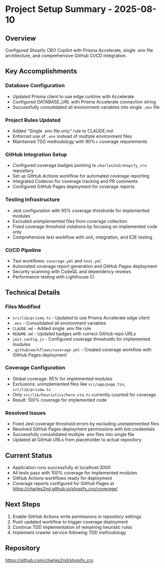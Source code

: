 # Project Setup Summary - 2025-08-10

## Overview
Configured Shopify CRO Copilot with Prisma Accelerate, single .env file architecture, and comprehensive GitHub CI/CD integration.

## Key Accomplishments

### Database Configuration
- Updated Prisma client to use edge runtime with Accelerate
- Configured DATABASE_URL with Prisma Accelerate connection string
- Successfully consolidated all environment variables into single `.env` file

### Project Rules Updated
- Added "Single .env file only" rule to CLAUDE.md
- Enforced use of `.env` instead of multiple environment files
- Maintained TDD methodology with 90%+ coverage requirements

### GitHub Integration Setup
- Configured coverage badges pointing to `charles2nd/shopify_cro` repository
- Set up GitHub Actions workflow for automated coverage reporting
- Integrated Codecov for coverage tracking and PR comments
- Configured GitHub Pages deployment for coverage reports

### Testing Infrastructure
- Jest configuration with 95% coverage thresholds for implemented modules
- Excluded unimplemented files from coverage collection
- Fixed coverage threshold violations by focusing on implemented code only
- Comprehensive test workflow with unit, integration, and E2E testing

### CI/CD Pipeline
- Two workflows: `coverage.yml` and `test.yml`
- Automated coverage report generation and GitHub Pages deployment
- Security scanning with CodeQL and dependency reviews
- Performance testing with Lighthouse CI

## Technical Details

### Files Modified
- `src/lib/prisma.ts` - Updated to use Prisma Accelerate edge client
- `.env` - Consolidated all environment variables
- `CLAUDE.md` - Added single .env file rule
- `README.md` - Updated badges with correct GitHub repo URLs
- `jest.config.js` - Configured coverage thresholds for implemented modules
- `.github/workflows/coverage.yml` - Created coverage workflow with GitHub Pages deployment

### Coverage Configuration
- Global coverage: 95% for implemented modules
- Exclusions: unimplemented files like `src/app/page.tsx`, `src/lib/prisma.ts`
- Only `src/lib/heuristics/hero-cta.ts` currently counted for coverage
- Result: 100% coverage for implemented code

### Resolved Issues
- Fixed Jest coverage threshold errors by excluding unimplemented files
- Resolved GitHub Pages deployment permissions with bot credentials
- Successfully consolidated multiple .env files into single file
- Updated all GitHub URLs from placeholder to actual repository

## Current Status
- Application runs successfully at localhost:3000
- All tests pass with 100% coverage for implemented modules
- GitHub Actions workflows ready for deployment
- Coverage reports configured for GitHub Pages at https://charles2nd.github.io/shopify_cro/coverage/

## Next Steps
1. Enable GitHub Actions write permissions in repository settings
2. Push updated workflow to trigger coverage deployment
3. Continue TDD implementation of remaining heuristic rules
4. Implement crawler service following TDD methodology

## Repository
https://github.com/charles2nd/shopify_cro